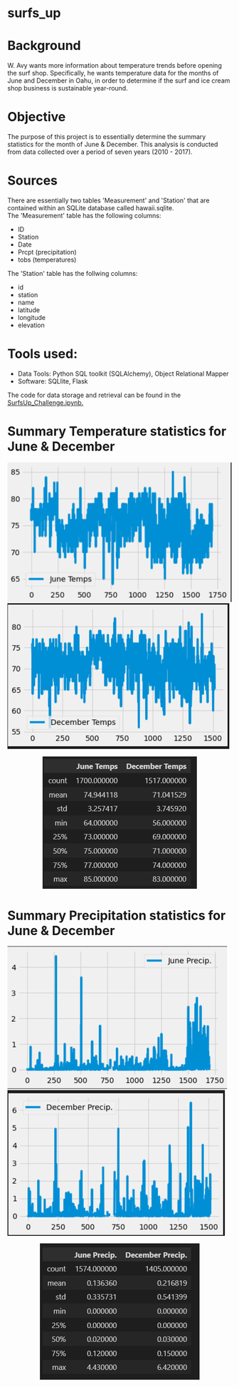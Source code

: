 # surfs_up
# Background
W. Avy wants more information about temperature trends before opening the surf shop. Specifically, he wants temperature data for the months of June and December in Oahu, in order to determine if the surf and ice cream shop business is sustainable year-round.
# Objective
The purpose of this project is to essentially determine the summary statistics for the month of June & December. This analysis is conducted from data collected over a period of seven years (2010 - 2017).
# Sources
There are essentially two tables 'Measurement' and 'Station' that are contained within an SQLite database called hawaii.sqlite.<br>
The 'Measurement' table has the following columns:<br>
- ID
- Station
- Date
- Prcpt (precipitation)
- tobs (temperatures)<br>

The 'Station' table has the follwing columns:<br>
- id
- station
- name
- latitude
- longitude
- elevation
# Tools used:
- Data Tools: Python SQL toolkit (SQLAlchemy), Object Relational Mapper
- Software: SQLlite, Flask<br>

The code for data storage and retrieval can be found in the [SurfsUp_Challenge.ipynb.](https://github.com/lallben/surfs_up/blob/main/SurfsUp_Challenge.ipynb)
# Summary Temperature statistics for June & December
![June Temp](https://github.com/lallben/surfs_up/blob/main/june_temps.png)
![Dec Temp](https://github.com/lallben/surfs_up/blob/main/dec_temps.png)
<p align="center">
  <img src="https://github.com/lallben/surfs_up/blob/main/June_Dec_temps_summary.png" alt="Temp Summary"/>
</p>

# Summary Precipitation statistics for June & December
![June Rain](https://github.com/lallben/surfs_up/blob/main/june_precip.png)
![Dec Rain](https://github.com/lallben/surfs_up/blob/main/dec_precip.png)
<p align="center">
  <img src="https://github.com/lallben/surfs_up/blob/main/June_Dec_precip_summary.png" alt="Temp Summary"/>
</p>
